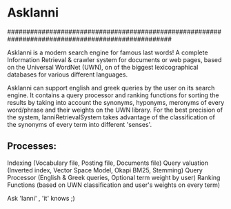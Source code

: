 # AskIanni
###################################################################################################

AskIanni is a modern search engine for famous last words!
A complete Information Retrieval & crawler system for documents or web pages,
based on the Universal WordNet (UWN), on of the biggest lexicographical databases
for various different languages.

AskIanni can support english and greek queries by the user on its search engine.
It contains a query processor and ranking functions for sorting the results by taking into account 
the synonyms, hyponyms, meronyms of every word/phrase and their weights on the UWN library. 
For the best precision of the system, IanniRetrievalSystem takes advantage of the classification 
of the synonyms of every term into different 'senses'.

## Processes: ##

Indexing (Vocabulary file, Posting file, Documents file)
Query valuation (Inverted index, Vector Space Model, Okapi BM25, Stemming)
Query Processor (English & Greek queries, Optional term weight by user)
Ranking Functions (based on UWN classification and user's weights on every term)

Ask 'Ianni' , 'it' knows ;)
